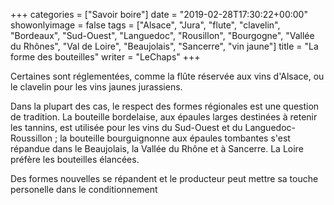 +++
categories = ["Savoir boire"]
date = "2019-02-28T17:30:22+00:00"
showonlyimage = false
tags = ["Alsace", "Jura", "flute", "clavelin", "Bordeaux", "Sud-Ouest", "Languedoc", "Rousillon", "Bourgogne", "Vallée du Rhônes", "Val de Loire", "Beaujolais", "Sancerre", "vin jaune"]
title = "La forme des bouteilles"
writer = "LeChaps"
+++

Certaines sont réglementées, comme la flûte réservée aux vins d'Alsace, ou le clavelin pour les vins jaunes jurassiens.  

Dans la plupart des cas, le respect des formes régionales est une question de tradition. La bouteille bordelaise, aux épaules larges destinées à retenir les tannins, est utilisée pour les vins du Sud-Ouest et du Languedoc-Roussillon ; la bouteille bourguignonne aux épaules tombantes s'est répandue dans le Beaujolais, la Vallée du Rhône et à Sancerre. La Loire préfère les bouteilles élancées.  

Des formes nouvelles se répandent et le producteur peut mettre sa touche personelle dans le conditionnement